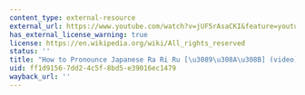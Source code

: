 ```yaml
---
content_type: external-resource
external_url: https://www.youtube.com/watch?v=jUF5rAsaCKI&feature=youtu.be
has_external_license_warning: true
license: https://en.wikipedia.org/wiki/All_rights_reserved
status: ''
title: "How to Pronounce Japanese Ra Ri Ru [\u3089\u308A\u308B] (video)"
uid: ff1d9156-7dd2-4c5f-8bd5-e39016ec1479
wayback_url: ''
---
```

